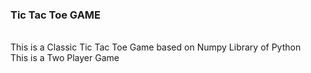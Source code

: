 ### Tic Tac Toe GAME
<br>
This is a Classic Tic Tac Toe Game based on Numpy Library of Python
<br>
This is a Two Player Game
